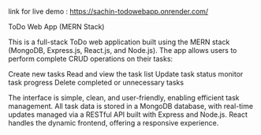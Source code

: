 link for live demo : https://sachin-todowebapp.onrender.com/

ToDo Web App (MERN Stack)

This is a full-stack ToDo web application built using the MERN stack (MongoDB, Express.js, React.js, and Node.js). The app allows users to perform complete CRUD operations on their tasks:

Create new tasks
Read and view the task list
Update task status
monitor task progress
Delete completed or unnecessary tasks

The interface is simple, clean, and user-friendly, enabling efficient task management. All task data is stored in a MongoDB database, with real-time updates managed via a RESTful API built with Express and Node.js. React handles the dynamic frontend, offering a responsive experience.
